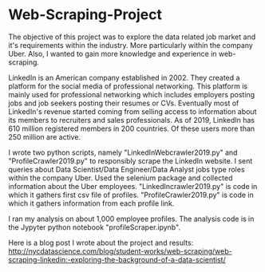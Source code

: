 # Web-Scraping-Project
The objective of this project was to explore the data related job market and it's requirements within the industry. More particularly within the company Uber. Also, I wanted to gain more knowledge and experience in web-scraping.

LinkedIn is an American company established in 2002. They created a platform for the social media of professional networking. This platform is mainly used for professional networking which includes  employers posting jobs and job seekers posting their resumes or CVs. Eventually most of LinkedIn's revenue started coming from selling access to information about its members to recruiters and sales professionals. As of 2019, LinkedIn has 610 million registered members in 200 countries. Of these users more than 250 million are active.

I wrote two python scripts, namely "LinkedInWebcrawler2019.py" and "ProfileCrawler2019.py" to responsibly scrape the LinkedIn website. I sent queries about Data Scientist/Data Engineer/Data Analyst jobs type roles within the company Uber. Used the selenium package and collected information about the Uber employees. "LinkedIncrawler2019.py" is code in which it gathers first csv file of profiles. "ProfileCrawler2019.py" is code in which it gathers information from each profile link. 

I ran my analysis on about 1,000 employee profiles. The analysis code is in the Jypyter python notebook "profileScraper.ipynb". 

Here is a blog post I wrote about the project and results: http://nycdatascience.com/blog/student-works/web-scraping/web-scraping-linkedin:-exploring-the-background-of-a-data-scientist/
